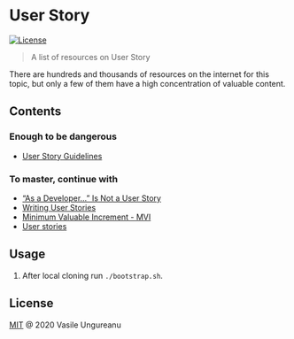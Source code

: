 # User Story

<a href="https://github.com/VasileUngureanu/repository-template/blob/master/LICENSE"><img src="https://img.shields.io/badge/license-MIT-green.svg" alt="License"></a>

> A list of resources on User Story

There are hundreds and thousands of resources on the internet for this topic, but only a few of them have a high concentration of valuable content.

## Contents

### Enough to be dangerous

* [User Story Guidelines](https://codurance.com/2015/03/20/user-stories-guidelines/)

### To master, continue with

* [“As a Developer…” Is Not a User Story](https://www.industriallogic.com/blog/as-a-developer-is-not-a-user-story/)
* [Writing User Stories](https://thoughtworks-jumpstart.gitbook.io/book/agile-101/writing_user_stories)
* [Minimum Valuable Increment - MVI](https://codurance.com/2020/01/27/minimum-valuable-increment/)
* [User stories](https://github.com/AlphaFounders/style-guide/blob/master/agile-user-story.md)

## Usage

1. After local cloning run `./bootstrap.sh`.

License
-------

[MIT](LICENSE) @ 2020 Vasile Ungureanu
